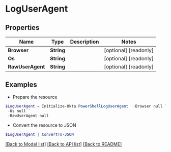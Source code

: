 # LogUserAgent
## Properties

Name | Type | Description | Notes
------------ | ------------- | ------------- | -------------
**Browser** | **String** |  | [optional] [readonly] 
**Os** | **String** |  | [optional] [readonly] 
**RawUserAgent** | **String** |  | [optional] [readonly] 

## Examples

- Prepare the resource
```powershell
$LogUserAgent = Initialize-Okta.PowerShellLogUserAgent  -Browser null `
 -Os null `
 -RawUserAgent null
```

- Convert the resource to JSON
```powershell
$LogUserAgent | ConvertTo-JSON
```

[[Back to Model list]](../README.md#documentation-for-models) [[Back to API list]](../README.md#documentation-for-api-endpoints) [[Back to README]](../README.md)

